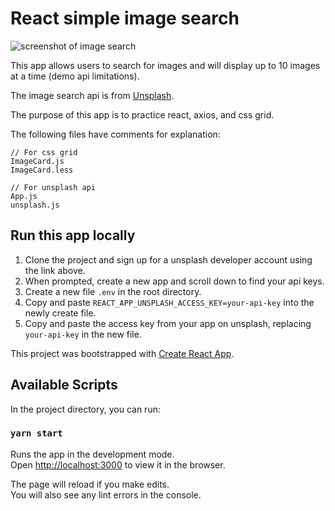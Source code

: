 # React simple image search

![screenshot of image search](https://res.cloudinary.com/dwfzniyyh/image/upload/v1573794668/screenshot-search.png)

This app allows users to search for images and will display up to 10 images at a time (demo api limitations).

The image search api is from [Unsplash](https://unsplash.com/developers).

The purpose of this app is to practice react, axios, and css grid.

The following files have comments for explanation:
```
// For css grid
ImageCard.js
ImageCard.less

// For unsplash api
App.js
unsplash.js
```

## Run this app locally

1. Clone the project and sign up for a unsplash developer account using the link above.
2. When prompted, create a new app and scroll down to find your api keys.
3. Create a new file `.env` in the root directory.
4. Copy and paste `REACT_APP_UNSPLASH_ACCESS_KEY=your-api-key` into the newly create file.
5. Copy and paste the access key from your app on unsplash, replacing `your-api-key` in the new file.

This project was bootstrapped with [Create React App](https://github.com/facebook/create-react-app).

## Available Scripts

In the project directory, you can run:

### `yarn start`

Runs the app in the development mode.<br />
Open [http://localhost:3000](http://localhost:3000) to view it in the browser.

The page will reload if you make edits.<br />
You will also see any lint errors in the console.
